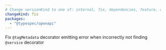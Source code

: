 ```yaml
---
# Change versionKind to one of: internal, fix, dependencies, feature, deprecation, breaking
changeKind: fix
packages:
  - "@typespec/openapi"
---
```


Fix `@tagMetadata` decorator emitting error when incorrectly not finding `@service` decorator
